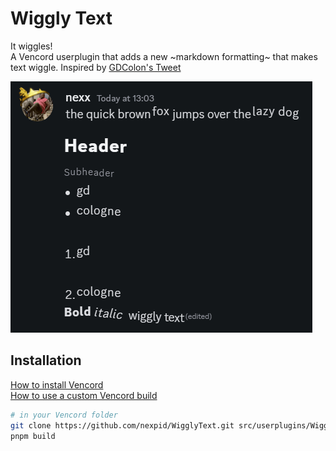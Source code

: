 # Wiggly Text

It wiggles!  
A Vencord userplugin that adds a new ~markdown formatting~ that makes text wiggle. Inspired by [GDColon's Tweet](https://x.com/TheRealGDColon/status/1811953446330777683)

![](preview.gif)

## Installation

[How to install Vencord](https://vencord.dev/download/)  
[How to use a custom Vencord build](https://docs.vencord.dev/installing/)

```sh
# in your Vencord folder
git clone https://github.com/nexpid/WigglyText.git src/userplugins/WigglyText
pnpm build
```